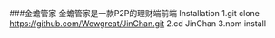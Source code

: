 ###金蟾管家
金蟾管家是一款P2P的理财端前端
Installation
1.git clone https://github.com/Wowgreat/JinChan.git
2.cd JinChan
3.npm install
